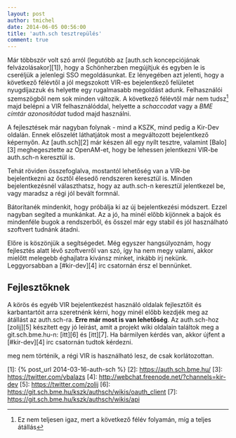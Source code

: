```yaml
---
layout: post
author: tmichel
date: 2014-06-05 00:56:00
title: 'auth.sch tesztrepülés'
comment: true
---
```


Már többször volt szó arról (legutóbb az [auth.sch koncepciójának
felvázolásakor][1]), hogy a Schönherzben megújítjuk és egyben le is cseréljük a
jelenlegi SSO megoldásunkat. Ez lényegében azt jelenti, hogy a következő
félévtől a jól megszokott VIR-es bejelentkező felületet nyugdíjazzuk és helyette
egy rugalmasabb megoldást adunk. Felhasználói szemszögből nem sok minden
változik. A következő félévtől már nem tudsz[^1] majd belépni a VIR
felhasználóddal, helyette a _schaccodat_ vagy a _BME címtár azonosítódat_ tudod
majd használni.

A fejlesztések már nagyban folynak - mind a KSZK, mind pedig a Kir-Dev oldalán.
Ennek előszelét láthatjátok most a megváltozott bejelentkező képernyőn. Az
[auth.sch][2] már készen áll egy nyílt tesztre, valamint [Balo][3]
meghegesztette az OpenAM-et, hogy be lehessen jelentkezni VIR-be auth.sch-n
keresztül is.

Tehát röviden összefoglalva, mostantól lehetőség van a VIR-be bejelentkezni az
ősztől élesedő rendszeren keresztül is. Minden bejelentkezésnél választhatsz,
hogy az auth.sch-n keresztül jelentkezel be, vagy maradsz a régi jól bevált
formnál.

Bátorítanék mindenkit, hogy próbálja ki az új bejelentkezési módszert. Ezzel
nagyban segíted a munkánkat. Az a jó, ha minél előbb kijönnek a bajok és
mindenféle bugok a rendszerből, és ősszel már egy stabil és jól használható
szoftvert tudnánk átadni.

Előre is köszönjük a segítségedet. Még egyszer hangsúlyoznám, hogy fejlesztés
alatt lévő szoftverről van szó, így ha nem megy valami, akkor mielőtt melegebb
éghajlatra kívánsz minket, inkább írj nekünk. Leggyorsabban a [#kir-dev][4] irc
csatornán érsz el bennünket.

## Fejlesztőknek

A körös és egyéb VIR bejelentkezést használó oldalak fejlesztőit és
karbantartóit arra szeretnénk kérni, hogy minél előbb kezdjék meg az átállást az
auth.sch-ra. **Erre már most is van lehetőség**. Az auth.sch-hoz [zolij][5]
készített egy jó leírást, amit a projekt wiki oldalain találtok meg a
git.sch.bme.hu-n: [itt][6] és [itt][7]. Ha bármilyen kérdés van, akkor újfent a
[#kir-dev][4] irc csatornán tudtok kérdezni.

[^1]: Ez nem teljesen igaz, mert a következő félév folyamán, míg a teljes átállás

meg nem történik, a régi VIR is használható lesz, de csak korlátozottan.

[1]: {% post_url 2014-03-16-auth-sch %}
[2]: https://auth.sch.bme.hu/
[3]: https://twitter.com/vbalazs
[4]: http://webchat.freenode.net/?channels=kir-dev
[5]: https://twitter.com/zolij
[6]: https://git.sch.bme.hu/kszk/authsch/wikis/oauth_client
[7]: https://git.sch.bme.hu/kszk/authsch/wikis/api

